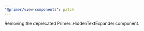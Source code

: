 ```yaml
---
"@primer/view-components": patch
---
```


Removing the deprecated Primer::HiddenTextExpander component.
